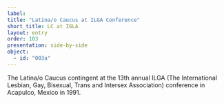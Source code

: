 ```yaml
---
label: 
title: "Latina/o Caucus at ILGA Conference"
short_title: LC at IGLA
layout: entry
order: 103
presentation: side-by-side
object:
  - id: "003a"
---
```


The Latina/o Caucus contingent at the 13th annual ILGA (The International Lesbian, Gay, Bisexual, Trans and Intersex Association) conference in Acapulco, Mexico in 1991.  
